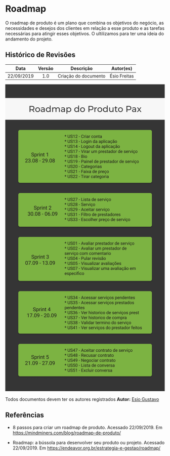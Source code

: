 # Roadmap

O roadmap de produto é um plano que combina os objetivos do negócio, as necessidades e desejos dos clientes em relação a esse produto e as tarefas necessárias para atingir esses objetivos. O ultilizamos para ter uma ideia do andamento do projeto.

## Histórico de Revisões

| Data | Versão | Descrição | Autor(es) |
| :--: | :----: | :-------: | :-------: |
|  22/09/2019    |    1.0    |   Criação do documento        |    Ésio Freitas       |




![roadmap](../../../assets/roadmap.png )

Todos documentos devem ter os autores registrados
**Autor:** [Esio Gustavo](https://github.com/EsioFreitas)

## Referências

- 8 passos para criar um roadmap de produto. Acessado 22/09/2019. Em <https://mindminers.com/blog/roadmap-de-produto/>

* Roadmap: a bússola para desenvolver seu produto ou projeto. Acessado 22/09/2019. Em <https://endeavor.org.br/estrategia-e-gestao/roadmap/>